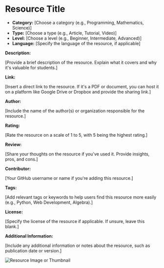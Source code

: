# Resource Title

- **Category:** [Choose a category (e.g., Programming, Mathematics, Science)]
- **Type:** [Choose a type (e.g., Article, Tutorial, Video)]
- **Level:** [Choose a level (e.g., Beginner, Intermediate, Advanced)]
- **Language:** [Specify the language of the resource, if applicable]

**Description:**

[Provide a brief description of the resource. Explain what it covers and why it's valuable for students.]

**Link:**

[Insert a direct link to the resource. If it's a PDF or document, you can host it on a platform like Google Drive or Dropbox and provide the sharing link.]

**Author:**

[Include the name of the author(s) or organization responsible for the resource.]

**Rating:**

[Rate the resource on a scale of 1 to 5, with 5 being the highest rating.]

**Review:**

[Share your thoughts on the resource if you've used it. Provide insights, pros, and cons.]

**Contributor:**

[Your GitHub username or name if you're adding this resource.]

**Tags:**

[Add relevant tags or keywords to help users find this resource more easily (e.g., Python, Web Development, Algebra).]

**License:**

[Specify the license of the resource if applicable. If unsure, leave this blank.]

**Additional Information:**

[Include any additional information or notes about the resource, such as publication date or version.]

![Resource Image or Thumbnail](resource-image-link.png)
